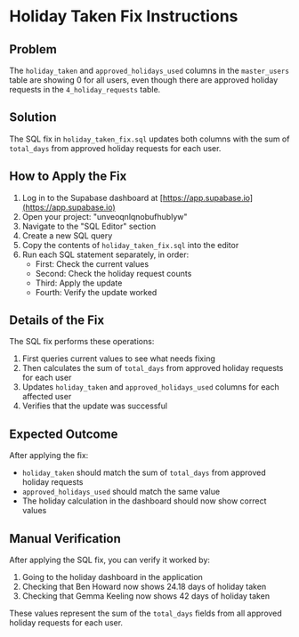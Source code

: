 # Holiday Taken Fix Instructions

## Problem
The `holiday_taken` and `approved_holidays_used` columns in the `master_users` table are showing 0 for all users, even though there are approved holiday requests in the `4_holiday_requests` table.

## Solution
The SQL fix in `holiday_taken_fix.sql` updates both columns with the sum of `total_days` from approved holiday requests for each user.

## How to Apply the Fix

1. Log in to the Supabase dashboard at [https://app.supabase.io](https://app.supabase.io)
2. Open your project: "unveoqnlqnobufhublyw"
3. Navigate to the "SQL Editor" section
4. Create a new SQL query
5. Copy the contents of `holiday_taken_fix.sql` into the editor
6. Run each SQL statement separately, in order:
   - First: Check the current values
   - Second: Check the holiday request counts
   - Third: Apply the update
   - Fourth: Verify the update worked

## Details of the Fix

The SQL fix performs these operations:
1. First queries current values to see what needs fixing
2. Then calculates the sum of `total_days` from approved holiday requests for each user
3. Updates `holiday_taken` and `approved_holidays_used` columns for each affected user
4. Verifies that the update was successful

## Expected Outcome

After applying the fix:
- `holiday_taken` should match the sum of `total_days` from approved holiday requests
- `approved_holidays_used` should match the same value
- The holiday calculation in the dashboard should now show correct values

## Manual Verification

After applying the SQL fix, you can verify it worked by:

1. Going to the holiday dashboard in the application
2. Checking that Ben Howard now shows 24.18 days of holiday taken
3. Checking that Gemma Keeling now shows 42 days of holiday taken

These values represent the sum of the `total_days` fields from all approved holiday requests for each user.